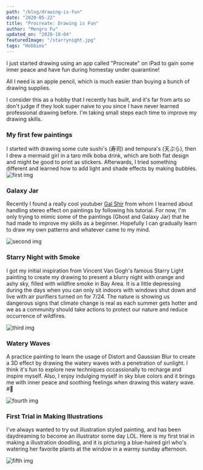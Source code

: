 ```yaml
---
path: "/blog/drawing-is-fun"
date: "2020-05-22"
title: "Procreate: Drawing is Fun" 
author: "Mengru Fu"
updated_on: "2020-10-04"
featuredImage: "/starrynight.jpg"
tags: "Hobbies"
---
```

I just started drawing using an app called "Procreate" on iPad to gain some inner peace and have fun during homestay under quarantine!

All I need is an apple pencil, which is much easier than buying a bunch of drawing supplies. 

I consider this as a hobby that I recently has built, and it's far from arts so don't judge if they look super naive to you since I have never learned professional drawing before. I'm taking small steps each time to improve my drawing skills.

### My first few paintings
I started with drawing some cute sushi's (寿司) and tempura's (天ぷら), then I drew a mermaid girl in a taro milk boba drink, which are both flat design and might be good to print as stickers. Afterwards, I tried something different and learned how to add light and shade effects by making bubbles.  
![first img](/ff.jpg)

### Galaxy Jar 
Recently I found a really cool youtuber [Gal Shir](https://www.youtube.com/channel/UCA1ZyvPnZ1D-3xlpCM6-CrQ) from whom I learned about handling stereo effect on paintings by following his tutorial. For now, I'm only trying to mimic some of the paintings (Ghost and Galaxy Jar) that he had made to improve my skills as a beginner. Hopefully I can gradually learn to draw my own patterns and whatever came to my mind. 

![second img](/galaxyjar.jpg)


### Starry Night with Smoke 
I got my initial inspiration from Vincent Van Gogh's famous Starry Light painting to create my drawing to present a blurry night with orange and ashy sky, filled with wildfire smoke in Bay Area. It is a little depressing during the days when you can only sit indoors with windows shut down and live with air purifiers turned on for 7/24. The nature is showing us dangerous signs that climate change is real as each summer gets hotter and we as a community should take actions to protect our nature and reduce occurrence of wildfires. 

![third img](/starrynight.jpg)


### Watery Waves 
A practice painting to learn the usage of Distort and Gaussian Blur to create a 3D effect by drawing the watery waves with a penetration of sunlight. I think it's fun to explore new techniques occassionally to recharge and inspire myself. Also, I enjoy indulging myself in sky blue colors and it brings me with inner peace and soothing feelings when drawing this watery wave. #:blue_heart:

![fourth img](/water_waves.jpg)


### First Trial in Making Illustrations
I've always wanted to try out illustration styled painting, and has been daydreaming to become an illustrator some day LOL. Here is my first trial in making a illustration doodling, and it is picturing a blue-haired girl who's watering her favorite plants at the window in a warmy sunday afternoon. 

![fifth img](/girl_watering_plant.jpg)


